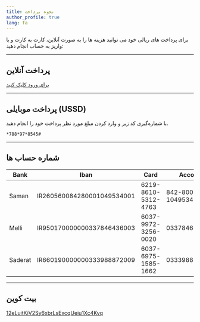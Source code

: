 ```yaml
---
title: نحوه پرداخت
author_profile: true
lang: fa
---
```

برای پرداخت های ریالی خود می توانید هزینه ها را به صورت آنلاین، کارت به کارت و یا واریز به حساب انجام دهید:

* * *

پرداخت آنلاین
-----------

[برای ورود کلیک کنید](https://g.omid.dev/pay)

* * *

پرداخت موبایلی (USSD)
-------------------

با شماره‌گیری کد زیر و وارد کردن مبلغ مورد نظر پرداخت خود را انجام دهید.

  ```*788*97*8545#```

* * *

شماره حساب ها
-------------

|  Bank         |  Iban                      |  Card                | Account           |
| ------------- |----------------------------| ---------------------|-------------------|
| Saman         | IR260560084280001049534001 | 6219-8610-5312-4763  | 842-800-1049534-1‬ |
| Melli         | IR950170000000337846436003 | 6037-9972-3256-0020  | 0337846436003     |
| Saderat       | IR660190000000333988872009 | 6037-6975-1585-1662  | 0333988872009     |

* * *

بیت کوین
--------

[12eLuitKiV2Sy6xbrLsExcqUeiu1Xc4Kvq](bitcoin:12eLuitKiV2Sy6xbrLsExcqUeiu1Xc4Kvq)
